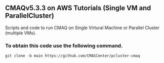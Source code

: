 ## CMAQv5.3.3 on AWS Tutorials (Single VM and ParallelCluster)

Scripts and code to run CMAQ on Single Virtural Machine or Parallel Cluster (multiple VMs).

### To obtain this code use the following command.

```
git clone -b main https://github.com/CMASCenter/pcluster-cmaq
```



